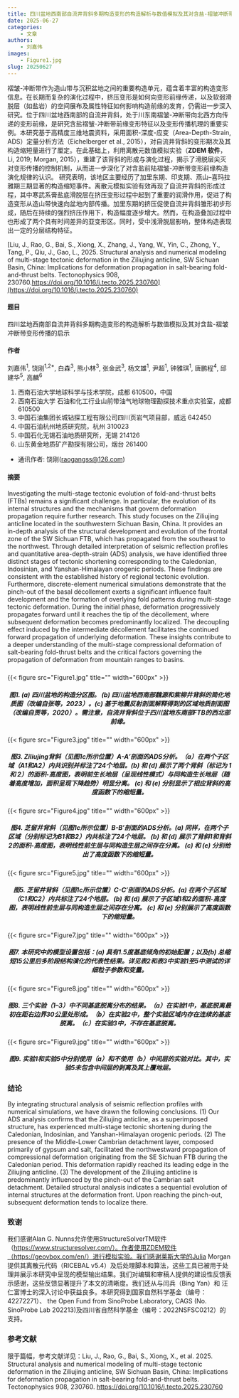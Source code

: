 ```yaml
---
title: 四川盆地西南部自流井背斜多期构造变形的构造解析与数值模拟及其对含盐-褶皱冲断带变形传播的启示（Tectonophysics）
date: 2025-06-27
categories:
    - 文章
authors:
    - 刘嘉伟
images:
    - Figure1.jpg
slug: 20250627
---
```


褶皱-冲断带作为造山带与沉积盆地之间的重要构造单元，蕴含着丰富的构造变形信息。在长期而复杂的演化过程中，挤压变形是如何向变形前缘传递，以及软弱滑脱层（如盐岩）的空间展布及属性特征如何影响构造前缘的发育，仍需进一步深入研究。位于四川盆地西南部的自流井背斜，处于川东南褶皱-冲断带向北西方向传递的变形前缘，是研究含盐褶皱-冲断带前缘变形特征以及变形传播机理的重要实例。本研究基于高精度三维地震资料，采用面积-深度-应变（Area-Depth-Strain, ADS）定量分析方法（Eichelberger et al., 2015），对自流井背斜的变形期次及其构造缩短量进行了厘定。在此基础上，利用离散元数值模拟实验（**ZDEM 软件**，Li, 2019; Morgan, 2015），重建了该背斜的形成与演化过程，揭示了滑脱层尖灭对变形传播的控制机制，从而进一步深化了对含盐前陆褶皱-冲断带变形前缘构造演化规律的认识。
研究表明，该地区主要经历了加里东期、印支期、燕山–喜玛拉雅期三期显著的构造缩短事件。离散元模拟实验有效再现了自流井背斜的形成过程，其中寒武系膏盐底滑脱层在挤压变形过程中起到了重要的润滑作用，促进了构造变形从造山带快速向盆地内部传播。加里东期的挤压促使自流井背斜雏形初步形成，随后在持续的强烈挤压作用下，构造幅度逐步增大。然而，在构造叠加过程中也形成了两个具有时间差异的亚变形区。同时，受中浅滑脱层影响，整体构造表现出一定的分层结构特征。


[Liu, J., Rao, G., Bai, S., Xiong, X., Zhang, J., Yang, W., Yin, C., Zhong, Y., Tang, P., Qiu, J., Gao, L., 2025. Structural analysis and numerical modeling of multi-stage tectonic deformation in the Ziliujing anticline, SW Sichuan Basin, China: Implications for deformation propagation in salt-bearing fold-and-thrust belts. Tectonophysics 908, 230760.https://doi.org/10.1016/j.tecto.2025.230760](https://doi.org/10.1016/j.tecto.2025.230760)

#### 题目

四川盆地西南部自流井背斜多期构造变形的构造解析与数值模拟及其对含盐-褶皱冲断带变形传播的启示

#### 作者
刘嘉伟<sup>1</sup>, 饶刚<sup>1,2*</sup>, 白森<sup>3</sup>, 熊小林<sup>3</sup>, 张金武<sup>3</sup>, 杨文雄<sup>1</sup>, 尹超<sup>1</sup>, 钟雅琪<sup>1</sup>, 唐鹏程<sup>4</sup>, 邱建华<sup>5</sup>, 高麟<sup>6</sup>

1. 西南石油大学地球科学与技术学院，成都 610500，中国
2. 西南石油大学 石油和化工行业山前带油气地球物理勘探技术重点实验室，成都 610500 
3. 中国石油集团长城钻探工程有限公司四川页岩气项目部，威远 642450 
4. 中国石油杭州地质研究院，杭州 310023 
5. 中国石化无锡石油地质研究所，无锡 214126 
6. 山东黄金地质矿产勘探有限公司，烟台 261400 

- 通讯作者: 饶刚(raogangss@126.com)

#### 摘要
Investigating the multi-stage tectonic evolution of fold-and-thrust belts (FTBs) remains a significant challenge. In particular, the evolution of its internal structures and the mechanisms that govern deformation propagation require further research. This study focuses on the Ziliujing anticline located in the southwestern Sichuan Basin, China. It provides an in-depth analysis of the structural development and evolution of the frontal zone of the SW Sichuan FTB, which has propagated from the southeast to the northwest. Through detailed interpretation of seismic reflection profiles and quantitative area-depth-strain (ADS) analysis, we have identified three distinct stages of tectonic shortening corresponding to the Caledonian, Indosinian, and Yanshan-Himalayan orogenic periods. These findings are consistent with the established history of regional tectonic evolution. Furthermore, discrete-element numerical simulations demonstrate that the pinch-out of the basal décollement exerts a significant influence fault development and the formation of overlying fold patterns during multi-stage tectonic deformation. During the initial phase, deformation progressively propagates forward until it reaches the tip of the décollement, where subsequent deformation becomes predominantly localized. The decoupling effect induced by the intermediate décollement facilitates the continued forward propagation of underlying deformation. These insights contribute to a deeper understanding of the multi-stage compressional deformation of salt-bearing fold-thrust belts and the critical factors governing the propagation of deformation from mountain ranges to basins.

<h5> </h5>
{{< figure src="Figure1.jpg" title="" width="600px" >}}
<center><h5>图1. (a) 四川盆地的构造分区图。 (b) 四川盆地西南部魏源和紫柳井背斜的简化地质图（改编自张等，2023）。(c) 基于地震反射剖面解释得到的区域地质剖面图（改编自贾等，2020）。需注意，自流井背斜位于四川盆地东南部FTB的西北部前缘。</h5></center>

{{< figure src="Figure3.jpg" title="" width="600px" >}}
<center><h5>图3. Ziliujing背斜（见图1c所示位置）A-A′剖面的ADS分析。（a）在两个子区域（A1和A2）内共识别并标注了24个地层。(b) 和 (d) 展示了两个背斜（标记为 1 和 2）的面积-高度图，表明前生长地层（呈现线性模式）与同构造生长地层（随着高度增加，面积呈现下降趋势）明显分离。 (c) 和 (e) 分别显示了相应背斜的高度函数下的缩短量。</h5></center>

{{< figure src="Figure4.jpg" title="" width="600px" >}}
<center><h5>图4. 芝留井背斜（见图1c所示位置）B-B′剖面的ADS分析。(a) 同样，在两个子区域（分别标记为B1和B2）内共标注了24个地层。 (b) 和 (d) 展示了背斜1和背斜2的面积-高度图，表明线性前生层与同构造生层之间存在分离。 (c) 和 (e) 分别给出了高度函数下的缩短量。</h5></center>

{{< figure src="Figure5.jpg" title="" width="600px" >}}
<center><h5>图5. 芝留井背斜（见图1c所示位置）C-C′剖面的ADS分析。(a) 在两个子区域（C1和C2）内共标注了24个地层。 (b) 和 (d) 展示了子区域1和2的面积-高度图，表明线性前生层与同构造生层之间存在分离。 (c) 和 (e) 分别展示了高度函数下的缩短量。</h5></center>

{{< figure src="Figure7.jpg" title="" width="600px" >}}
<center><h5>图7. 本研究中的模型设置包括：(a) 具有1.5度基底倾角的初始配置；以及(b) 总缩短15公里后多阶段结构演化的代表性结果。详见表2和表3中实验1至5中测试的详细粒子参数和变量。</h5></center>

{{< figure src="Figure8.jpg" title="" width="600px" >}}
<center><h5>图8. 三个实验（1–3）中不同基底脱离分布的结果。（a）在实验1中，基底脱离最初在距右边界30公里处形成。（b）在实验2中，整个实验区域内存在连续的基底脱离。（c）在实验3中，不存在基底脱离。</h5></center>

{{< figure src="Figure9.jpg" title="" width="600px" >}}
<center><h5>图9. 实验1和实验5中分别使用（a）和不使用（b）中间层的实验对比。其中，实验5未包含中间层的剥离及其上覆地层。</h5></center>

### 结论

By integrating structural analysis of seismic reflection profiles with numerical simulations, we have drawn the following conclusions.
(1) Our ADS analysis confirms that the Ziliujing anticline, as a superimposed structure, has experienced multi-stage tectonic shortening during the Caledonian, Indosinian, and Yanshan-Himalayan orogenic periods.
(2) The presence of the Middle-Lower Cambrian detachment layer, composed primarily of gypsum and salt, facilitated the northwestward propagation of compressional deformation originating from the SE Sichuan FTB during the Caledonian period. This deformation rapidly reached its leading edge in the Ziliujing anticline.
(3) The development of the Ziliujing anticline is predominantly influenced by the pinch-out of the Cambrian salt detachment. Detailed  structural analysis indicates a sequential evolution of internal structures at the deformation front. Upon reaching the pinch-out, subsequent deformation tends to localize there.


### 致谢

我们感谢Alan G. Nunns允许使用StructureSolverTM软件（https://www.structuresolver.com/）。作者使用ZDEM软件（https://geovbox.com/en/）进行模拟实验。我们感谢莱斯大学的Julia Morgan提供其离散元代码（RICEBAL v5.4）及后处理脚本和算法，这些工具已被用于处理并展示本研究中呈现的模型输出结果。我们对编辑和审稿人提供的建设性反馈表示感谢，这些反馈显著提升了本文的清晰度。我们还从与闫兵（Bing Yan）和 汪仁富博士的深入讨论中获益良多。本研究得到国家自然科学基金（编号：42272271）、 the Open Fund from SinoProbe Laboratory, CAGS (No. SinoProbe Lab 202213)及四川省自然科学基金（编号：2022NSFSC0212）的支持。
### 参考文献

限于篇幅，参考文献详见：Liu, J., Rao, G., Bai, S., Xiong, X., et al. 2025. Structural analysis and numerical modeling of multi-stage tectonic deformation in the Ziliujing anticline, SW Sichuan Basin, China: Implications for deformation propagation in salt-bearing fold-and-thrust belts. Tectonophysics 908, 230760. https://doi.org/10.1016/j.tecto.2025.230760